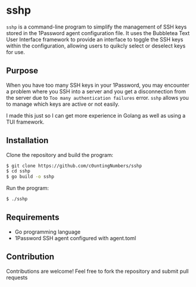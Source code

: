# sshp
`sshp` is a command-line program to simplify the management of SSH keys stored in the 1Password agent configuration file. It uses the Bubbletea Text User Interface framework to provide an interface to toggle the SSH keys within the configuration, allowing users to quikcly select or deselect keys for use.

## Purpose
When you have too many SSH keys in your 1Password, you may encounter a problem where you SSH into a server and you get a disconnection from the server due to `Too many authentication failures` error. `sshp` allows you to manage which keys are active or not easily.

I made this just so I can get more experience in Golang as well as using a TUI framework.

## Installation
Clone the repository and build the program:

```bash
$ git clone https://github.com/c0untingNumbers/sshp
$ cd sshp
$ go build -o sshp
```
Run the program:
```bash
$ ./sshp
```

## Requirements
- Go programming language
- 1Password SSH agent configured with agent.toml

## Contribution
Contributions are welcome! Feel free to fork the repository and submit pull requests